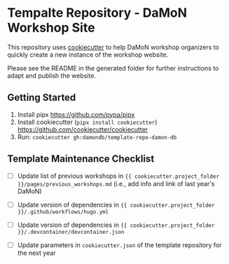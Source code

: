 # Tempalte Repository - DaMoN Workshop Site

This repository uses [cookiecutter](https://cookiecutter.readthedocs.io/en/stable/index.html) to help DaMoN workshop organizers to quickly create a new instance of the workshop website.

Please see the README in the generated folder for further instructions to adapt and publish the website.

## Getting Started

1) Install pipx https://github.com/pypa/pipx
2) Install cookiecutter (`pipx install cookiecutter`) https://github.com/cookiecutter/cookiecutter
3) Run: `cookiecutter gh:damondb/template-repo-damon-db`


## Template Maintenance Checklist

- [ ] Update list of previous workshops in `{{ cookiecutter.project_folder }}/pages/previous_workshops.md` (i.e., add info and link of last year's DaMoN)
- [ ] Update version of dependencies in `{{ cookiecutter.project_folder }}/.github/workflows/hugo.yml` 
- [ ] Update version of dependencies in `{{ cookiecutter.project_folder }}/.devcontainer/devcontainer.json` 
- [ ] Update parameters in `cookiecutter.json` of the template repository for the next year

